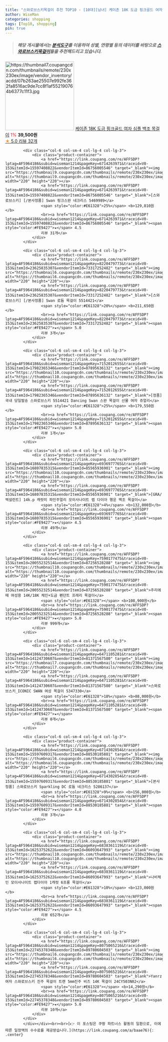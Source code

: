 ```yaml
---
title: "스와로브스키목걸이 추천 TOP10 - [10대][남녀] 케이존 18K 도금 핑크골드 여자 심플 백조 목걸이"
author: WiseMan
categories: shopping
tags: [Top10, shopping]
pin: true
---
```


> ##### 해당 게시물에서는 [**분석도구**](https://itemscout.io/)를 이용하여 **성별**, **연령별** 등의 데이터를 바탕으로 [**스와로브스키목걸이**](https://link.coupang.com/a/baae76)들을 추천해드리고 있습니다.
<div class="container"><div class="row">
            <div class="col-6 col-sm-4 col-lg-4 col-lg-3">
                <div class="product-container">
                    <a href="https://link.coupang.com/re/AFFSDP?lptag=AF5964186&subid=wiseman1214&pageKey=7764727488&traceid=V0-153&itemId=20947223813&vendorItemId=88013669121" target="_blank"><img src="https://thumbnail7.coupangcdn.com/thumbnails/remote/230x230ex/image/vendor_inventory/acdd/07b263ae25507e992fe362fa8516ac9de7cc8f1af552190764b6377c11f3.jpg" alt="https://thumbnail7.coupangcdn.com/thumbnails/remote/230x230ex/image/vendor_inventory/acdd/07b263ae25507e992fe362fa8516ac9de7cc8f1af552190764b6377c11f3.jpg" width="220" height="220"></a>
                    <a href="https://link.coupang.com/re/AFFSDP?lptag=AF5964186&subid=wiseman1214&pageKey=7764727488&traceid=V0-153&itemId=20947223813&vendorItemId=88013669121" target="_blank">케이존 18K 도금 핑크골드 여자 심플 백조 목걸이</a>
                    <span style="color:#E61328">1%</span> <b>39,500원</b>
                    <br><a href="https://link.coupang.com/re/AFFSDP?lptag=AF5964186&subid=wiseman1214&pageKey=7764727488&traceid=V0-153&itemId=20947223813&vendorItemId=88013669121" target="_blank"><span style="color:#FE9427">★</span> 5.0
                    리뷰 32개</a>
                </div>
            </div>
            
            <div class="col-6 col-sm-4 col-lg-4 col-lg-3">
                <div class="product-container">
                    <a href="https://link.coupang.com/re/AFFSDP?lptag=AF5964186&subid=wiseman1214&pageKey=6714263971&traceid=V0-153&itemId=15597408822&vendorItemId=86756005546" target="_blank"><img src="https://thumbnail9.coupangcdn.com/thumbnails/remote/230x230ex/image/vendor_inventory/abcd/161ef6bcde7441981a55df076ceef2a998248f821d23a2c222e4842b9595.jpg" alt="https://thumbnail9.coupangcdn.com/thumbnails/remote/230x230ex/image/vendor_inventory/abcd/161ef6bcde7441981a55df076ceef2a998248f821d23a2c222e4842b9595.jpg" width="220" height="220"></a>
                    <a href="https://link.coupang.com/re/AFFSDP?lptag=AF5964186&subid=wiseman1214&pageKey=6714263971&traceid=V0-153&itemId=15597408822&vendorItemId=86756005546" target="_blank">[스와로브스키] [/본사정품] Swan 핑크스완 네크리스 5469989</a>
                    <span style="color:#E61328">25%</span> <b>129,810원</b>
                    <br><a href="https://link.coupang.com/re/AFFSDP?lptag=AF5964186&subid=wiseman1214&pageKey=6714263971&traceid=V0-153&itemId=15597408822&vendorItemId=86756005546" target="_blank"><span style="color:#FE9427">★</span> 4.5
                    리뷰 31개</a>
                </div>
            </div>
            
            <div class="col-6 col-sm-4 col-lg-4 col-lg-3">
                <div class="product-container">
                    <a href="https://link.coupang.com/re/AFFSDP?lptag=AF5964186&subid=wiseman1214&pageKey=8220479773&traceid=V0-153&itemId=23625835307&vendorItemId=73317252482" target="_blank"><img src="https://thumbnail6.coupangcdn.com/thumbnails/remote/230x230ex/image/vendor_inventory/dbff/70eaa92d9c02d52fef4a68a8b77b58358f11eba7618c1ca1c1387a91fc98.jpg" alt="https://thumbnail6.coupangcdn.com/thumbnails/remote/230x230ex/image/vendor_inventory/dbff/70eaa92d9c02d52fef4a68a8b77b58358f11eba7618c1ca1c1387a91fc98.jpg" width="220" height="220"></a>
                    <a href="https://link.coupang.com/re/AFFSDP?lptag=AF5964186&subid=wiseman1214&pageKey=8220479773&traceid=V0-153&itemId=23625835307&vendorItemId=73317252482" target="_blank">[스와로브스키] [/본사정품] Swan 로듐 목걸이 5514421</a>
                    <span style="color:#E61328">20%</span> <b>211,650원</b>
                    <br><a href="https://link.coupang.com/re/AFFSDP?lptag=AF5964186&subid=wiseman1214&pageKey=8220479773&traceid=V0-153&itemId=23625835307&vendorItemId=73317252482" target="_blank"><span style="color:#FE9427">★</span> 5.0
                    리뷰 3개</a>
                </div>
            </div>
            
            <div class="col-6 col-sm-4 col-lg-4 col-lg-3">
                <div class="product-container">
                    <a href="https://link.coupang.com/re/AFFSDP?lptag=AF5964186&subid=wiseman1214&pageKey=7152012655&traceid=V0-153&itemId=17982365346&vendorItemId=87895636132" target="_blank"><img src="https://thumbnail10.coupangcdn.com/thumbnails/remote/230x230ex/image/vendor_inventory/49ee/462d57ee88ada4ec3a7a787878b4fbc1a5bc44ee6e8d7a71e522da8cc811.jpg" alt="https://thumbnail10.coupangcdn.com/thumbnails/remote/230x230ex/image/vendor_inventory/49ee/462d57ee88ada4ec3a7a787878b4fbc1a5bc44ee6e8d7a71e522da8cc811.jpg" width="220" height="220"></a>
                    <a href="https://link.coupang.com/re/AFFSDP?lptag=AF5964186&subid=wiseman1214&pageKey=7152012655&traceid=V0-153&itemId=17982365346&vendorItemId=87895636132" target="_blank">[정품]국내 당일발송 스와로브스키 5514421 Dancing Swan 스완 목걸이 선물 여자 쥬얼리</a>
                    <span style="color:#E61328">25%</span> <b>179,550원</b>
                    <br><a href="https://link.coupang.com/re/AFFSDP?lptag=AF5964186&subid=wiseman1214&pageKey=7152012655&traceid=V0-153&itemId=17982365346&vendorItemId=87895636132" target="_blank"><span style="color:#FE9427">★</span> 5.0
                    리뷰 1개</a>
                </div>
            </div>
            
            <div class="col-6 col-sm-4 col-lg-4 col-lg-3">
                <div class="product-container">
                    <a href="https://link.coupang.com/re/AFFSDP?lptag=AF5964186&subid=wiseman1214&pageKey=6936977765&traceid=V0-153&itemId=16807835315&vendorItemId=85565936901" target="_blank"><img src="https://thumbnail10.coupangcdn.com/thumbnails/remote/230x230ex/image/vendor_inventory/cd5e/9b4fcf3a053acaab733398fbcc67c91b23ae2dba4b53dae26a0f17aecd53.jpg" alt="https://thumbnail10.coupangcdn.com/thumbnails/remote/230x230ex/image/vendor_inventory/cd5e/9b4fcf3a053acaab733398fbcc67c91b23ae2dba4b53dae26a0f17aecd53.jpg" width="220" height="220"></a>
                    <a href="https://link.coupang.com/re/AFFSDP?lptag=AF5964186&subid=wiseman1214&pageKey=6936977765&traceid=V0-153&itemId=16807835315&vendorItemId=85565936901" target="_blank">[GRA/엑설런트] 14k.p 캐럿미 파인주얼리 모이사나이트 랩 다이아 행운 백조 목걸이</a>
                    <span style="color:#E61328">4%</span> <b>132,000원</b>
                    <br><a href="https://link.coupang.com/re/AFFSDP?lptag=AF5964186&subid=wiseman1214&pageKey=6936977765&traceid=V0-153&itemId=16807835315&vendorItemId=85565936901" target="_blank"><span style="color:#FE9427">★</span> 4.5
                    리뷰 49개</a>
                </div>
            </div>
            
            <div class="col-6 col-sm-4 col-lg-4 col-lg-3">
                <div class="product-container">
                    <a href="https://link.coupang.com/re/AFFSDP?lptag=AF5964186&subid=wiseman1214&pageKey=7590177475&traceid=V0-153&itemId=20055232514&vendorItemId=87256528288" target="_blank"><img src="https://thumbnail10.coupangcdn.com/thumbnails/remote/230x230ex/image/vendor_inventory/c229/377d17ab1338b475b64e291c4fa3f6455d688b0a2b11f9302a4de4bbead5.jpg" alt="https://thumbnail10.coupangcdn.com/thumbnails/remote/230x230ex/image/vendor_inventory/c229/377d17ab1338b475b64e291c4fa3f6455d688b0a2b11f9302a4de4bbead5.jpg" width="220" height="220"></a>
                    <a href="https://link.coupang.com/re/AFFSDP?lptag=AF5964186&subid=wiseman1214&pageKey=7590177475&traceid=V0-153&itemId=20055232514&vendorItemId=87256528288" target="_blank">주리에떼 여성용 14K/18K 체인+도금 펜던트 프레리 목걸이</a>
                    <span style="color:#E61328"></span> <b>108,900원</b>
                    <br><a href="https://link.coupang.com/re/AFFSDP?lptag=AF5964186&subid=wiseman1214&pageKey=7590177475&traceid=V0-153&itemId=20055232514&vendorItemId=87256528288" target="_blank"><span style="color:#FE9427">★</span> 5.0
                    리뷰 999개</a>
                </div>
            </div>
            
            <div class="col-6 col-sm-4 col-lg-4 col-lg-3">
                <div class="product-container">
                    <a href="https://link.coupang.com/re/AFFSDP?lptag=AF5964186&subid=wiseman1214&pageKey=6471105281&traceid=V0-153&itemId=14124730607&vendorItemId=81371567580" target="_blank"><img src="https://thumbnail7.coupangcdn.com/thumbnails/remote/230x230ex/image/vendor_inventory/8f3b/11522e08b1902346476fc3b963e9eddb66051cdb1251fce13c9b5b9ba8a3.png" alt="https://thumbnail7.coupangcdn.com/thumbnails/remote/230x230ex/image/vendor_inventory/8f3b/11522e08b1902346476fc3b963e9eddb66051cdb1251fce13c9b5b9ba8a3.png" width="220" height="220"></a>
                    <a href="https://link.coupang.com/re/AFFSDP?lptag=AF5964186&subid=wiseman1214&pageKey=6471105281&traceid=V0-153&itemId=14124730607&vendorItemId=81371567580" target="_blank">스와로브스키_ICONIC SWAN 여성 목걸이 5347330</a>
                    <span style="color:#E61328">18%</span> <b>88,000원</b>
                    <br><a href="https://link.coupang.com/re/AFFSDP?lptag=AF5964186&subid=wiseman1214&pageKey=6471105281&traceid=V0-153&itemId=14124730607&vendorItemId=81371567580" target="_blank"><span style="color:#FE9427">★</span> 
                    리뷰 0개</a>
                </div>
            </div>
            
            <div class="col-6 col-sm-4 col-lg-4 col-lg-3">
                <div class="product-container">
                    <a href="https://link.coupang.com/re/AFFSDP?lptag=AF5964186&subid=wiseman1214&pageKey=6714302854&traceid=V0-153&itemId=15597609317&vendorItemId=88530185881" target="_blank"><img src="https://thumbnail6.coupangcdn.com/thumbnails/remote/230x230ex/image/vendor_inventory/ed98/34cd772ebaac40a1b4e35c0bfec12853c42088946c1c2f4ed014b5ef1c87.jpg" alt="https://thumbnail6.coupangcdn.com/thumbnails/remote/230x230ex/image/vendor_inventory/ed98/34cd772ebaac40a1b4e35c0bfec12853c42088946c1c2f4ed014b5ef1c87.jpg" width="220" height="220"></a>
                    <a href="https://link.coupang.com/re/AFFSDP?lptag=AF5964186&subid=wiseman1214&pageKey=6714302854&traceid=V0-153&itemId=15597609317&vendorItemId=88530185881" target="_blank">[본사정품] 스와로브스키 Sparkling DC 로듐 네크리스 5286137</a>
                    <span style="color:#E61328">9%</span> <b>156,000원</b>
                    <br><a href="https://link.coupang.com/re/AFFSDP?lptag=AF5964186&subid=wiseman1214&pageKey=6714302854&traceid=V0-153&itemId=15597609317&vendorItemId=88530185881" target="_blank"><span style="color:#FE9427">★</span> 4.0
                    리뷰 3개</a>
                </div>
            </div>
            
            <div class="col-6 col-sm-4 col-lg-4 col-lg-3">
                <div class="product-container">
                    <a href="https://link.coupang.com/re/AFFSDP?lptag=AF5964186&subid=wiseman1214&pageKey=6838361119&traceid=V0-153&itemId=16253752622&vendorItemId=86093647993" target="_blank"><img src="https://thumbnail10.coupangcdn.com/thumbnails/remote/230x230ex/image/vendor_inventory/b9ec/7b1ee7c66fa13fb8ec4b1c05925130bc5b2b3714c1d832c86da322a32bd9.jpg" alt="https://thumbnail10.coupangcdn.com/thumbnails/remote/230x230ex/image/vendor_inventory/b9ec/7b1ee7c66fa13fb8ec4b1c05925130bc5b2b3714c1d832c86da322a32bd9.jpg" width="220" height="220"></a>
                    <a href="https://link.coupang.com/re/AFFSDP?lptag=AF5964186&subid=wiseman1214&pageKey=6838361119&traceid=V0-153&itemId=16253752622&vendorItemId=86093647993" target="_blank">나비체인 모이사나이트 랩다이아 1캐럿 6프롱 목걸이</a>
                    <span style="color:#E61328">10%</span> <b>123,000원</b>
                    <br><a href="https://link.coupang.com/re/AFFSDP?lptag=AF5964186&subid=wiseman1214&pageKey=6838361119&traceid=V0-153&itemId=16253752622&vendorItemId=86093647993" target="_blank"><span style="color:#FE9427">★</span> 4.5
                    리뷰 652개</a>
                </div>
            </div>
            
            <div class="col-6 col-sm-4 col-lg-4 col-lg-3">
                <div class="product-container">
                    <a href="https://link.coupang.com/re/AFFSDP?lptag=AF5964186&subid=wiseman1214&pageKey=8075065216&traceid=V0-153&itemId=22745378348&vendorItemId=89780604503" target="_blank"><img src="https://thumbnail6.coupangcdn.com/thumbnails/remote/230x230ex/image/vendor_inventory/12e0/db6be7d4ee773f04a09338398778570ef3a1b5dd6f280cf3bab059e1d29f.jpg" alt="https://thumbnail6.coupangcdn.com/thumbnails/remote/230x230ex/image/vendor_inventory/12e0/db6be7d4ee773f04a09338398778570ef3a1b5dd6f280cf3bab059e1d29f.jpg" width="220" height="220"></a>
                    <a href="https://link.coupang.com/re/AFFSDP?lptag=AF5964186&subid=wiseman1214&pageKey=8075065216&traceid=V0-153&itemId=22745378348&vendorItemId=89780604503" target="_blank">Yanrz 여자 스와로브스키 진주 목걸이 트랜 5mm진주 비즈 14K 목걸이 24CY503N02</a>
                    <span style="color:#E61328"></span> <b>14,290원</b>
                    <br><a href="https://link.coupang.com/re/AFFSDP?lptag=AF5964186&subid=wiseman1214&pageKey=8075065216&traceid=V0-153&itemId=22745378348&vendorItemId=89780604503" target="_blank"><span style="color:#FE9427">★</span> 5.0
                    리뷰 10개</a>
                </div>
            </div>
            </div></div><br><br>[👉 이 포스팅은 쿠팡 파트너스 활동의 일환으로, 이에 따른 일정액의 수수료를 제공받습니다.](https://link.coupang.com/a/baae76){: .center}